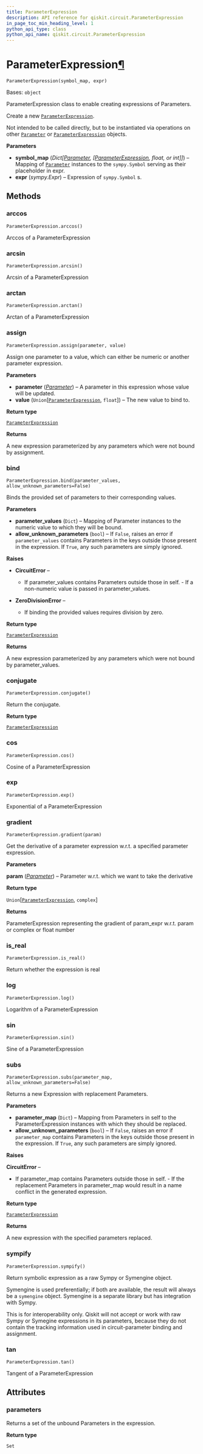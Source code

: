 ```yaml
---
title: ParameterExpression
description: API reference for qiskit.circuit.ParameterExpression
in_page_toc_min_heading_level: 1
python_api_type: class
python_api_name: qiskit.circuit.ParameterExpression
---
```


# ParameterExpression[¶](#parameterexpression "Permalink to this headline")

<span id="qiskit.circuit.ParameterExpression" />

`ParameterExpression(symbol_map, expr)`

Bases: `object`

ParameterExpression class to enable creating expressions of Parameters.

Create a new [`ParameterExpression`](#qiskit.circuit.ParameterExpression "qiskit.circuit.ParameterExpression").

Not intended to be called directly, but to be instantiated via operations on other [`Parameter`](qiskit.circuit.Parameter "qiskit.circuit.Parameter") or [`ParameterExpression`](#qiskit.circuit.ParameterExpression "qiskit.circuit.ParameterExpression") objects.

**Parameters**

*   **symbol\_map** (*Dict\[*[*Parameter*](qiskit.circuit.Parameter "qiskit.circuit.Parameter")*, \[*[*ParameterExpression*](#qiskit.circuit.ParameterExpression "qiskit.circuit.ParameterExpression")*, float, or int]]*) – Mapping of [`Parameter`](qiskit.circuit.Parameter "qiskit.circuit.Parameter") instances to the `sympy.Symbol` serving as their placeholder in expr.
*   **expr** (*sympy.Expr*) – Expression of `sympy.Symbol` s.

## Methods

### arccos

<span id="qiskit.circuit.ParameterExpression.arccos" />

`ParameterExpression.arccos()`

Arccos of a ParameterExpression

### arcsin

<span id="qiskit.circuit.ParameterExpression.arcsin" />

`ParameterExpression.arcsin()`

Arcsin of a ParameterExpression

### arctan

<span id="qiskit.circuit.ParameterExpression.arctan" />

`ParameterExpression.arctan()`

Arctan of a ParameterExpression

### assign

<span id="qiskit.circuit.ParameterExpression.assign" />

`ParameterExpression.assign(parameter, value)`

Assign one parameter to a value, which can either be numeric or another parameter expression.

**Parameters**

*   **parameter** ([*Parameter*](qiskit.circuit.Parameter "qiskit.circuit.Parameter")) – A parameter in this expression whose value will be updated.
*   **value** (`Union`\[[`ParameterExpression`](qiskit.circuit.ParameterExpression "qiskit.circuit.parameterexpression.ParameterExpression"), `float`]) – The new value to bind to.

**Return type**

[`ParameterExpression`](qiskit.circuit.ParameterExpression "qiskit.circuit.parameterexpression.ParameterExpression")

**Returns**

A new expression parameterized by any parameters which were not bound by assignment.

### bind

<span id="qiskit.circuit.ParameterExpression.bind" />

`ParameterExpression.bind(parameter_values, allow_unknown_parameters=False)`

Binds the provided set of parameters to their corresponding values.

**Parameters**

*   **parameter\_values** (`Dict`) – Mapping of Parameter instances to the numeric value to which they will be bound.
*   **allow\_unknown\_parameters** (`bool`) – If `False`, raises an error if `parameter_values` contains Parameters in the keys outside those present in the expression. If `True`, any such parameters are simply ignored.

**Raises**

*   **CircuitError** –

    *   If parameter\_values contains Parameters outside those in self. - If a non-numeric value is passed in parameter\_values.

*   **ZeroDivisionError** –

    *   If binding the provided values requires division by zero.

**Return type**

[`ParameterExpression`](qiskit.circuit.ParameterExpression "qiskit.circuit.parameterexpression.ParameterExpression")

**Returns**

A new expression parameterized by any parameters which were not bound by parameter\_values.

### conjugate

<span id="qiskit.circuit.ParameterExpression.conjugate" />

`ParameterExpression.conjugate()`

Return the conjugate.

**Return type**

[`ParameterExpression`](qiskit.circuit.ParameterExpression "qiskit.circuit.parameterexpression.ParameterExpression")

### cos

<span id="qiskit.circuit.ParameterExpression.cos" />

`ParameterExpression.cos()`

Cosine of a ParameterExpression

### exp

<span id="qiskit.circuit.ParameterExpression.exp" />

`ParameterExpression.exp()`

Exponential of a ParameterExpression

### gradient

<span id="qiskit.circuit.ParameterExpression.gradient" />

`ParameterExpression.gradient(param)`

Get the derivative of a parameter expression w\.r.t. a specified parameter expression.

**Parameters**

**param** ([*Parameter*](qiskit.circuit.Parameter "qiskit.circuit.Parameter")) – Parameter w\.r.t. which we want to take the derivative

**Return type**

`Union`\[[`ParameterExpression`](qiskit.circuit.ParameterExpression "qiskit.circuit.parameterexpression.ParameterExpression"), `complex`]

**Returns**

ParameterExpression representing the gradient of param\_expr w\.r.t. param or complex or float number

### is\_real

<span id="qiskit.circuit.ParameterExpression.is_real" />

`ParameterExpression.is_real()`

Return whether the expression is real

### log

<span id="qiskit.circuit.ParameterExpression.log" />

`ParameterExpression.log()`

Logarithm of a ParameterExpression

### sin

<span id="qiskit.circuit.ParameterExpression.sin" />

`ParameterExpression.sin()`

Sine of a ParameterExpression

### subs

<span id="qiskit.circuit.ParameterExpression.subs" />

`ParameterExpression.subs(parameter_map, allow_unknown_parameters=False)`

Returns a new Expression with replacement Parameters.

**Parameters**

*   **parameter\_map** (`Dict`) – Mapping from Parameters in self to the ParameterExpression instances with which they should be replaced.
*   **allow\_unknown\_parameters** (`bool`) – If `False`, raises an error if `parameter_map` contains Parameters in the keys outside those present in the expression. If `True`, any such parameters are simply ignored.

**Raises**

**CircuitError** –

*   If parameter\_map contains Parameters outside those in self. - If the replacement Parameters in parameter\_map would result in a name conflict in the generated expression.

**Return type**

[`ParameterExpression`](qiskit.circuit.ParameterExpression "qiskit.circuit.parameterexpression.ParameterExpression")

**Returns**

A new expression with the specified parameters replaced.

### sympify

<span id="qiskit.circuit.ParameterExpression.sympify" />

`ParameterExpression.sympify()`

Return symbolic expression as a raw Sympy or Symengine object.

Symengine is used preferentially; if both are available, the result will always be a `symengine` object. Symengine is a separate library but has integration with Sympy.

<Admonition title="Note" type="note">
  This is for interoperability only. Qiskit will not accept or work with raw Sympy or Symegine expressions in its parameters, because they do not contain the tracking information used in circuit-parameter binding and assignment.
</Admonition>

### tan

<span id="qiskit.circuit.ParameterExpression.tan" />

`ParameterExpression.tan()`

Tangent of a ParameterExpression

## Attributes

<span id="qiskit.circuit.ParameterExpression.parameters" />

### parameters

Returns a set of the unbound Parameters in the expression.

**Return type**

`Set`


